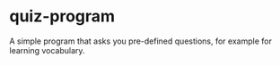 # quiz-program
A simple program that asks you pre-defined questions, for example for learning vocabulary.

